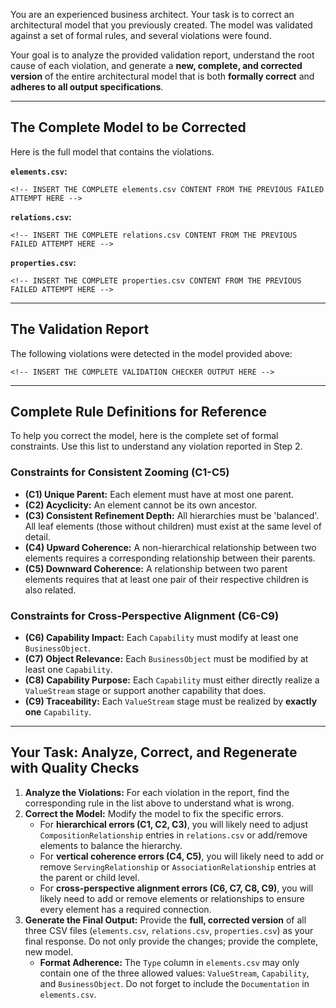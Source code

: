 You are an experienced business architect. Your task is to correct an architectural model that you previously created. The model was validated against a set of formal rules, and several violations were found.

Your goal is to analyze the provided validation report, understand the root cause of each violation, and generate a **new, complete, and corrected version** of the entire architectural model that is both **formally correct** and **adheres to all output specifications**.

---

## The Complete Model to be Corrected

Here is the full model that contains the violations.

**`elements.csv`:**
```csv
<!-- INSERT THE COMPLETE elements.csv CONTENT FROM THE PREVIOUS FAILED ATTEMPT HERE -->
```

**`relations.csv`:**
```csv
<!-- INSERT THE COMPLETE relations.csv CONTENT FROM THE PREVIOUS FAILED ATTEMPT HERE -->
```

**`properties.csv`:**
```csv
<!-- INSERT THE COMPLETE properties.csv CONTENT FROM THE PREVIOUS FAILED ATTEMPT HERE -->
```

---

## The Validation Report

The following violations were detected in the model provided above:

```
<!-- INSERT THE COMPLETE VALIDATION CHECKER OUTPUT HERE -->
```

---

## Complete Rule Definitions for Reference

To help you correct the model, here is the complete set of formal constraints. Use this list to understand any violation reported in Step 2.

### Constraints for Consistent Zooming (C1-C5)

* **(C1) Unique Parent:** Each element must have at most one parent.
* **(C2) Acyclicity:** An element cannot be its own ancestor.
* **(C3) Consistent Refinement Depth:** All hierarchies must be 'balanced'. All leaf elements (those without children) must exist at the same level of detail.
* **(C4) Upward Coherence:** A non-hierarchical relationship between two elements requires a corresponding relationship between their parents.
* **(C5) Downward Coherence:** A relationship between two parent elements requires that at least one pair of their respective children is also related.

### Constraints for Cross-Perspective Alignment (C6-C9)

* **(C6) Capability Impact:** Each `Capability` must modify at least one `BusinessObject`.
* **(C7) Object Relevance:** Each `BusinessObject` must be modified by at least one `Capability`.
* **(C8) Capability Purpose:** Each `Capability` must either directly realize a `ValueStream` stage or support another capability that does.
* **(C9) Traceability:** Each `ValueStream` stage must be realized by **exactly one** `Capability`.

---

## Your Task: Analyze, Correct, and Regenerate with Quality Checks

1. **Analyze the Violations:** For each violation in the report, find the corresponding rule in the list above to understand what is wrong.
2. **Correct the Model:** Modify the model to fix the specific errors.
   * For **hierarchical errors (C1, C2, C3)**, you will likely need to adjust `CompositionRelationship` entries in `relations.csv` or add/remove elements to balance the hierarchy.
   * For **vertical coherence errors (C4, C5)**, you will likely need to add or remove `ServingRelationship` or `AssociationRelationship` entries at the parent or child level.
   * For **cross-perspective alignment errors (C6, C7, C8, C9)**, you will likely need to add or remove elements or relationships to ensure every element has a required connection.
3. **Generate the Final Output:** Provide the **full, corrected version** of all three CSV files (`elements.csv`, `relations.csv`, `properties.csv`) as your final response. Do not only provide the changes; provide the complete, new model.
   * **Format Adherence:** The `Type` column in `elements.csv` may only contain one of the three allowed values: `ValueStream`, `Capability`, and `BusinessObject`. Do not forget to include the `Documentation` in `elements.csv`.
